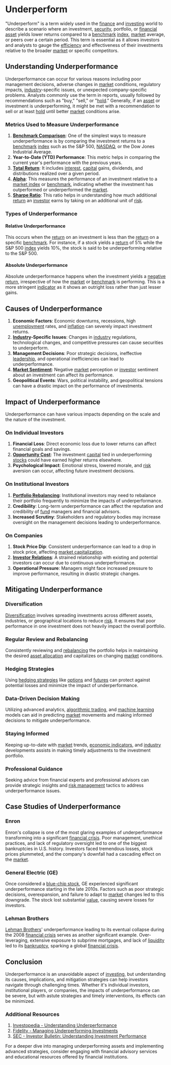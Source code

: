 # Underperform

"Underperform" is a term widely used in the [finance](../f/finance.md) and [investing](../i/investing.md) world to describe a scenario where an investment, [security](../s/security.md), portfolio, or [financial asset](../f/financial_asset.md) yields lower returns compared to a [benchmark](../b/benchmark.md) [index](../i/index_instrument.md), [market](../m/market.md) average, or peers over a certain period. This term is essential as it allows investors and analysts to gauge the [efficiency](../e/efficiency.md) and effectiveness of their investments relative to the broader [market](../m/market.md) or specific competitors.

## Understanding Underperformance

Underperformance can occur for various reasons including poor management decisions, adverse changes in [market](../m/market.md) conditions, regulatory impacts, [industry](../i/industry.md)-specific issues, or unexpected company-specific problems. Analysts commonly use the term in reports, usually followed by recommendations such as "buy," "sell," or "[hold](../h/hold.md)." Generally, if an [asset](../a/asset.md) or investment is underperforming, it might be met with a recommendation to sell or at least [hold](../h/hold.md) until better [market](../m/market.md) conditions arise.

### Metrics Used to Measure Underperformance

1. **[Benchmark Comparison](../b/benchmark_comparison.md)**: One of the simplest ways to measure underperformance is by comparing the investment returns to a [benchmark](../b/benchmark.md) [index](../i/index_instrument.md) such as the S&P 500, [NASDAQ](../n/nasdaq.md), or the Dow Jones Industrial Average. 
2. **Year-to-Date (YTD) Performance**: This metric helps in comparing the current year's performance with the previous years.
3. **[Total Return](../t/total_return.md)**: It includes [interest](../i/interest.md), [capital](../c/capital.md) gains, dividends, and distributions realized over a given period.
4. **[Alpha](../a/alpha.md)**: This measures the performance of an investment relative to a [market index](../m/market_index.md) or [benchmark](../b/benchmark.md), indicating whether the investment has outperformed or underperformed the [market](../m/market.md).
5. **[Sharpe Ratio](../s/sharpe_ratio.md)**: This ratio helps in understanding how much additional [return](../r/return.md) an [investor](../i/investor.md) earns by taking on an additional unit of [risk](../r/risk.md).

### Types of Underperformance

#### Relative Underperformance

This occurs when the [return](../r/return.md) on an investment is less than the [return](../r/return.md) on a specific [benchmark](../b/benchmark.md). For instance, if a stock yields a [return](../r/return.md) of 5% while the S&P 500 [index](../i/index_instrument.md) yields 10%, the stock is said to be underperforming relative to the S&P 500.

#### Absolute Underperformance

Absolute underperformance happens when the investment yields a [negative return](../n/negative_return.md), irrespective of how the [market](../m/market.md) or [benchmark](../b/benchmark.md) is performing. This is a more stringent [indicator](../i/indicator.md) as it shows an outright loss rather than just lesser gains.

## Causes of Underperformance

1. **Economic Factors**: Economic downturns, recessions, high [unemployment](../u/unemployment.md) rates, and [inflation](../i/inflation.md) can severely impact investment returns.
2. **[Industry](../i/industry.md)-Specific Issues**: Changes in [industry](../i/industry.md) regulations, technological changes, and competitive pressures can cause securities to underperform.
3. **Management Decisions**: Poor strategic decisions, ineffective [leadership](../l/leadership.md), and operational inefficiencies can lead to underperformance.
4. **[Market Sentiment](../m/market_sentiment.md)**: Negative [market](../m/market.md) perception or [investor](../i/investor.md) sentiment about an investment can affect its performance.
5. **Geopolitical Events**: Wars, political instability, and geopolitical tensions can have a drastic impact on the performance of investments.

## Impact of Underperformance

Underperformance can have various impacts depending on the scale and the nature of the investment.

### On Individual Investors

1. **Financial Loss**: Direct economic loss due to lower returns can affect financial goals and savings.
2. **[Opportunity Cost](../o/opportunity_cost.md)**: The investment [capital](../c/capital.md) tied in underperforming [stocks](../s/stock.md) could have earned higher returns elsewhere.
3. **Psychological Impact**: Emotional stress, lowered morale, and [risk](../r/risk.md) aversion can occur, affecting future investment decisions.

### On Institutional Investors

1. **[Portfolio Rebalancing](../p/portfolio_rebalancing.md)**: Institutional investors may need to rebalance their portfolio frequently to minimize the impacts of underperformance.
2. **Credibility**: Long-term underperformance can affect the reputation and credibility of [fund](../f/fund.md) managers and financial advisors.
3. **Increased Scrutiny**: Stakeholders and regulatory bodies may increase oversight on the management decisions leading to underperformance.

### On Companies

1. **Stock Price Dip**: Consistent underperformance can lead to a drop in stock price, affecting [market capitalization](../m/market_capitalization.md).
2. **[Investor Relations](../i/investor_relations.md)**: A strained relationship with existing and potential investors can occur due to continuous underperformance.
3. **Operational Pressure**: Managers might face increased pressure to improve performance, resulting in drastic strategic changes.

## Mitigating Underperformance

### Diversification

[Diversification](../d/diversification.md) involves spreading investments across different assets, industries, or geographical locations to reduce [risk](../r/risk.md). It ensures that poor performance in one investment does not heavily impact the overall portfolio.

### Regular Review and Rebalancing

Consistently reviewing and [rebalancing](../r/rebalancing.md) the portfolio helps in maintaining the desired [asset allocation](../a/asset_allocation.md) and capitalizes on changing [market](../m/market.md) conditions.

### Hedging Strategies

Using [hedging strategies](../h/hedging_strategies.md) like [options](../o/options.md) and [futures](../f/futures.md) can protect against potential losses and minimize the impact of underperformance.

### Data-Driven Decision Making

Utilizing advanced analytics, [algorithmic trading](../a/accountability.md), and [machine learning](../m/machine_learning.md) models can aid in predicting [market](../m/market.md) movements and making informed decisions to mitigate underperformance.

### Staying Informed

Keeping up-to-date with [market](../m/market.md) trends, [economic indicators](../e/economic_indicators.md), and [industry](../i/industry.md) developments assists in making timely adjustments to the investment portfolio.

### Professional Guidance

Seeking advice from financial experts and professional advisors can provide strategic insights and [risk management](../r/risk_management.md) tactics to address underperformance issues.

## Case Studies of Underperformance

### Enron

Enron's collapse is one of the most glaring examples of underperformance transforming into a significant [financial crisis](../f/financial_crisis.md). Poor management, unethical practices, and lack of regulatory oversight led to one of the biggest bankruptcies in U.S. history. Investors faced tremendous losses, stock prices plummeted, and the company's downfall had a cascading effect on the [market](../m/market.md).

### General Electric (GE)

Once considered a [blue-chip stock](../b/blue-chip_stock.md), GE experienced significant underperformance starting in the late 2010s. Factors such as poor strategic decisions, overexpansion, and failure to adapt to [market](../m/market.md) changes led to this downgrade. The stock lost substantial [value](../v/value.md), causing severe losses for investors.

### Lehman Brothers

[Lehman Brothers](../l/lehman_brothers.md)' underperformance leading to its eventual collapse during the 2008 [financial crisis](../f/financial_crisis.md) serves as another significant example. Over-leveraging, extensive exposure to subprime mortgages, and lack of [liquidity](../l/liquidity.md) led to its [bankruptcy](../b/bankruptcy.md), sparking a global [financial crisis](../f/financial_crisis.md).

## Conclusion

Underperformance is an unavoidable aspect of [investing](../i/investing.md), but understanding its causes, implications, and mitigation strategies can help investors navigate through challenging times. Whether it's individual investors, institutional players, or companies, the impacts of underperformance can be severe, but with astute strategies and timely interventions, its effects can be minimized.

### Additional Resources

1. [Investopedia - Understanding Underperformance](https://www.investopedia.com/terms/u/underperformance.asp)
2. [Fidelity - Managing Underperforming Investments](https://www.fidelity.com/viewpoints/investing-ideas/how-to-handle-losses)
3. [SEC - Investor Bulletin: Understanding Investment Performance](https://www.sec.gov/oiea/investor-alerts-and-bulletins/ib_understandinginvestmentperformance)

For a deeper dive into managing underperforming assets and implementing advanced strategies, consider engaging with financial advisory services and educational resources offered by financial institutions.
